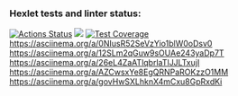### Hexlet tests and linter status:
[![Actions Status](https://github.com/Oldafovich/python-project-49/workflows/hexlet-check/badge.svg)](https://github.com/Oldafovich/python-project-49/actions)
<a href="https://codeclimate.com/github/Oldafovich/python-project-49/maintainability"><img src="https://api.codeclimate.com/v1/badges/1b159e5aa0dab09e5a98/maintainability" /></a>
[![Test Coverage](https://api.codeclimate.com/v1/badges/1b159e5aa0dab09e5a98/test_coverage)](https://codeclimate.com/github/Oldafovich/python-project-49/test_coverage)
https://asciinema.org/a/0NIusR52SeVzYio1blW0oDsv0
https://asciinema.org/a/12SLm2qGuw9sOUAe243yaDp7T
https://asciinema.org/a/26eL4ZaATlqbrlaTlJJLTxujI
https://asciinema.org/a/AZCwsxYe8EgQRNPaROKzzO1MM
https://asciinema.org/a/govHwSXLhknX4mCxu8GpRxdKi
